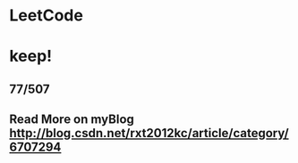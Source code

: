 # LeetCode
# keep!
## 77/507
## Read More on myBlog http://blog.csdn.net/rxt2012kc/article/category/6707294
